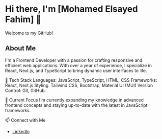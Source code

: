 # Hi there, I'm [Mohamed Elsayed Fahim] 👋

Welcome to my GitHub! 

## About Me
I'm a Frontend Developer with a passion for crafting responsive and efficient web applications. With over a year of experience, I specialize in React, Next.js, and TypeScript to bring dynamic user interfaces to life.

🚀 Tech Stack
    Languages: JavaScript, TypeScript, HTML, CSS
    Frameworks: React, Next.js
    Styling: Tailwind CSS, Bootstrap, Material UI (MUI)
    Version Control: Git, GitHub.

🌱 Current Focus
    I’m currently expanding my knowledge in advanced frontend concepts and staying up-to-date with the latest in JavaScript frameworks.

📫 Connect with Me
- [LinkedIn](https://www.linkedin.com/in/mohamed-elsayed-63ab39249/)